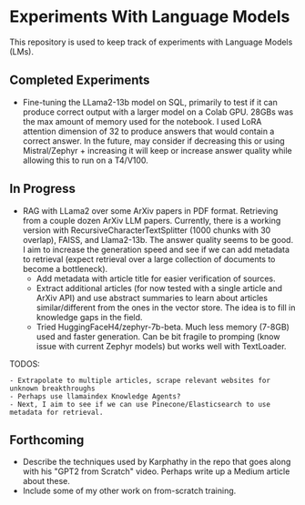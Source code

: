 # Experiments With Language Models

This repository is used to keep track of experiments with Language Models (LMs).

## Completed Experiments

- Fine-tuning the LLama2-13b model on SQL, primarily to test if it can produce correct output with a larger model on a Colab GPU. 28GBs was the max amount of memory used for the notebook.  I used LoRA attention dimension of 32 to produce answers that would contain a correct answer.  In the future, may consider if decreasing this or using Mistral/Zephyr + increasing it will keep or increase answer quality while allowing this to run on a T4/V100.

## In Progress

- RAG with LLama2 over some ArXiv papers in PDF format. Retrieving from a couple dozen ArXiv LLM papers. Currently, there is a working version with RecursiveCharacterTextSplitter (1000 chunks with 30 overlap), FAISS, and Llama2-13b. The answer quality seems to be good. I aim to increase the generation speed and see if we can add metadata to retrieval (expect retrieval over a large collection of documents to become a bottleneck).
    - Add metadata with article title for easier verification of sources.
    - Extract additional articles (for now tested with a single article and ArXiv API) and use abstract summaries to learn about articles similar/different from the ones in the vector store.  The idea is to fill in knowledge gaps in the field.
    - Tried HuggingFaceH4/zephyr-7b-beta. Much less memory (7-8GB) used and faster generation. Can be bit fragile to promping (know issue with current Zephyr models) but works well with TextLoader.

TODOS:

    - Extrapolate to multiple articles, scrape relevant websites for unknown breakthroughs 
    - Perhaps use llamaindex Knowledge Agents? 
    - Next, I aim to see if we can use Pinecone/Elasticsearch to use metadata for retrieval.

## Forthcoming

- Describe the techniques used by Karphathy in the repo that goes along with his "GPT2 from Scratch" video.  Perhaps write up a Medium article about these.
- Include some of my other work on from-scratch training.
